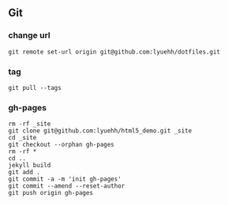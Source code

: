 ## Git

### change url
`git remote set-url origin git@github.com:lyuehh/dotfiles.git`

### tag

`git pull --tags`

### gh-pages

```
rm -rf _site
git clone git@github.com:lyuehh/html5_demo.git _site
cd _site
git checkout --orphan gh-pages
rm -rf *
cd ..
jekyll build
git add .
git commit -a -m 'init gh-pages'
git commit --amend --reset-author
git push origin gh-pages

```

